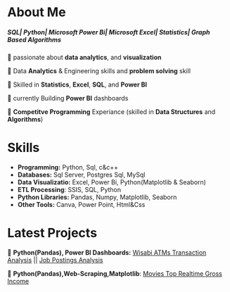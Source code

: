 # About Me 
##### SQL| Python| Microsoft Power Bi| Microsoft Excel| Statistics| Graph Based Algorithms
🔹 passionate about **data analytics**, and **visualization**

🔹 Data **Analytics** & Engineering skills and **problem solving** skill 

🔹 Skilled in **Statistics**, **Excel**, **SQL**, and **Power BI**

🔹 currently Building **Power BI** dashboards

🔹 **Competitve Programming** Experiance (skilled in **Data Structures** and **Algorithms**)

# Skills

- **Programming:** Python, Sql, c&c++
- **Databases:** Sql Server, Postgres Sql, MySql
- **Data Visualizatio:** Excel, Power Bi, Python(Matplotlib & Seaborn)
- **ETL Processing**: SSIS, SQL, Python
- **Python Libraries:** Pandas, Numpy, Matplotlib, Seaborn
- **Other Tools:** Canva, Power Point, Html&Css

# Latest Projects 

🔸 **Python(Pandas), Power BI Dashboards:** <a href="https://github.com/ibrohimpardaboyev/Wisabi-Bank-Transaction-Analysis">Wisabi ATMs Transaction Analysis</a> || <a href="https://github.com/ibrohimpardaboyev/job-posting-analysis">Job Postings Analysis</a> 

🔸 **Python(Pandas),Web-Scraping,Matplotlib**: <a href="https://github.com/ibrohimpardaboyev/web-scraping">Movies Top Realtime Gross Income</a>
 

